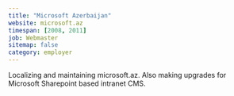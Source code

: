 ```yaml
---
title: "Microsoft Azerbaijan"
website: microsoft.az
timespan: [2008, 2011]
job: Webmaster
sitemap: false
category: employer
---
```


Localizing and maintaining microsoft.az. Also making upgrades for Microsoft Sharepoint based intranet CMS.
